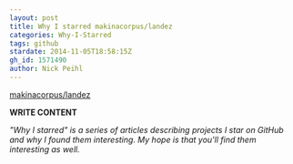```yaml
---
layout: post
title: Why I starred makinacorpus/landez
categories: Why-I-Starred
tags: github
stardate: 2014-11-05T18:58:15Z
gh_id: 1571490
author: Nick Peihl
---
```


[makinacorpus/landez](star.repo.html_url)

**WRITE CONTENT**

*"Why I starred" is a series of articles describing projects I star on GitHub and why I found them interesting. My hope is that you'll find them interesting as well.*

